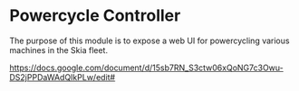 Powercycle Controller
=====================

The purpose of this module is to expose a web UI for powercycling various machines in
the Skia fleet.

https://docs.google.com/document/d/15sb7RN_S3ctw06xQoNG7c3Owu-DS2jPPDaWAdQIkPLw/edit#